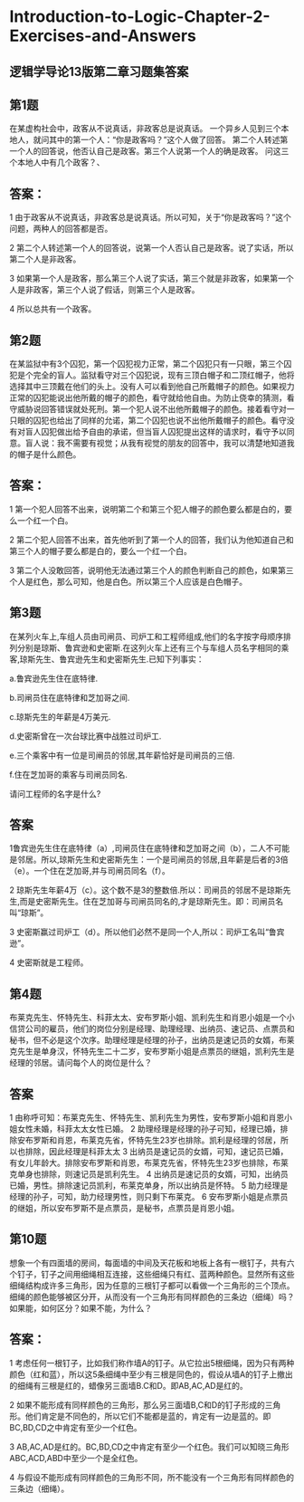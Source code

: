 # Introduction-to-Logic-Chapter-2-Exercises-and-Answers
## 逻辑学导论13版第二章习题集答案

## 第1题

在某虚构社会中，政客从不说真话，非政客总是说真话。
一个异乡人见到三个本地人，就问其中的第一个人：“你是政客吗？”这个人做了回答。
第二个人转述第一个人的回答说，他否认自己是政客。第三个人说第一个人的确是政客。
问这三个本地人中有几个政客？、

## 答案：

1 由于政客从不说真话，非政客总是说真话。所以可知，关于“你是政客吗？”这个问题，两种人的回答都是否。

2 第二个人转述第一个人的回答说，说第一个人否认自己是政客。说了实话，所以第二个人是非政客。

3 如果第一个人是政客，那么第三个人说了实话，第三个就是非政客，如果第一个人是非政客，第三个人说了假话，则第三个人是政客。

4 所以总共有一个政客。

## 第2题

在某监狱中有3个囚犯，第一个囚犯视力正常，第二个囚犯只有一只眼，第三个囚犯是个完全的盲人。监狱看守对三个囚犯说，现有三顶白帽子和二顶红帽子，他将选择其中三顶戴在他们的头上。没有人可以看到他自己所戴帽子的颜色。如果视力正常的囚犯能说出他所戴的帽子的颜色，看守就给他自由。为防止侥幸的猜测，看守威胁说回答错误就处死刑。第一个犯人说不出他所戴帽子的颜色。接着看守对一只眼的囚犯也给出了同样的允诺，第二个囚犯也说不出他所戴帽子的颜色。看守没有对盲人囚犯做出给予自由的承诺，但当盲人囚犯提出这样的请求时，看守予以同意。盲人说：我不需要有视觉；从我有视觉的朋友的回答中，我可以清楚地知道我的帽子是什么颜色。
## 答案：

1 第一个犯人回答不出来，说明第二个和第三个犯人帽子的颜色要么都是白的，要么一个红一个白。

2 第二个犯人回答不出来，首先他听到了第一个人的回答，我们认为他知道自己和第三个人的帽子要么都是白的，要么一个红一个白。

3 第二个人没敢回答，说明他无法通过第三个人的颜色判断自己的颜色，如果第三个人是红色，那么可知，他是白色。所以第三个人应该是白色帽子。

## 第3题

在某列火车上,车组人员由司闸员、司炉工和工程师组成,他们的名字按字母顺序排列分别是琼斯、鲁宾逊和史密斯.在这列火车上还有三个与车组人员名字相同的乘客,琼斯先生、鲁宾逊先生和史密斯先生.已知下列事实：

a.鲁宾逊先生住在底特律.

b.司闸员住在底特律和芝加哥之间.

c.琼斯先生的年薪是4万美元.

d.史密斯曾在一次台球比赛中战胜过司炉工.

e.三个乘客中有一位是司闸员的邻居,其年薪恰好是司闸员的三倍.

f.住在芝加哥的乘客与司闸员同名.

请问工程师的名字是什么?

## 答案

1鲁宾逊先生住在底特律（a）,司闸员住在底特律和芝加哥之间（b），二人不可能是邻居。所以,琼斯先生和史密斯先生：一个是司闸员的邻居,且年薪是后者的3倍（e）。一个住在芝加哥,并与司闸员同名（f）。

2 琼斯先生年薪4万（c）。这个数不是3的整数倍.所以：司闸员的邻居不是琼斯先生,而是史密斯先生。住在芝加哥与司闸员同名的,才是琼斯先生。即：司闸员名叫“琼斯”。

3 史密斯赢过司炉工（d）。所以他们必然不是同一个人,所以：司炉工名叫“鲁宾逊”。

4 史密斯就是工程师。

## 第4题

布莱克先生、怀特先生、科菲太太、安布罗斯小姐、凯利先生和肖恩小姐是一个小信贷公司的雇员，他们的岗位分别是经理、助理经理、出纳员、速记员、点票员和秘书，但不必是这个次序。助理经理是经理的孙子，出纳员是速记员的女婿，布莱克先生是单身汉，怀特先生二十二岁，安布罗斯小姐是点票员的继姐，凯利先生是经理的邻居。请问每个人的岗位是什么？

## 答案

1 由称呼可知：布莱克先生、怀特先生、凯利先生为男性，安布罗斯小姐和肖恩小姐女性未婚，科菲太太女性已婚。
2 助理经理是经理的孙子可知，经理已婚，排除安布罗斯和肖恩，布莱克先省，怀特先生23岁也排除。凯利是经理的邻居，所以也排除，因此经理是科菲太太
3 出纳员是速记员的女婿，可知，速记员已婚，有女儿年龄大。排除安布罗斯和肖恩，布莱克先省，怀特先生23岁也排除，布莱克单身也排除，则速记员是凯利先生。
4 出纳员是速记员的女婿，可知，出纳员已婚，男性。排除速记员凯利，布莱克单身，所以出纳员是怀特。
5 助力经理是经理的孙子，可知，助力经理男性，则只剩下布莱克。
6 安布罗斯小姐是点票员的继姐，所以安布罗斯不是点票员，是秘书，点票员是肖恩小姐。

## 第10题

想象一个有四面墙的房间，每面墙的中间及天花板和地板上各有一根钉子，共有六个钉子，钉子之间用细绳相互连接，这些细绳只有红、蓝两种颜色。显然所有这些细绳结构成许多三角形，因为任意的三根钉子都可以看做一个三角形的三个顶点。
细绳的颜色能够被区分开，从而没有一个三角形有同样颜色的三条边（细绳）吗？如果能，如何区分？如果不能，为什么？

## 答案：

1 考虑任何一根钉子，比如我们称作墙A的钉子。从它拉出5根细绳，因为只有两种颜色（红和蓝），所以这5条细绳中至少有三根是同色的，假设从墙A的钉子上撤出的细绳有三根是红的，蜡像另三面墙B.C和D。即AB,AC,AD是红的。

2  如果不能形成有同样颜色的三角形，那么另三面墙B,C和D的钉子形成的三角形。他们肯定是不同色的，所以它们不能都是蓝的，肯定有一边是蓝的。即BC,BD,CD之中肯定有至少一个红色。

3 AB,AC,AD是红的。BC,BD,CD之中肯定有至少一个红色。我们可以知晓三角形ABC,ACD,ABD中至少一个是全红色。

4 与假设不能形成有同样颜色的三角形不同，所不能没有一个三角形有同样颜色的三条边（细绳）。

